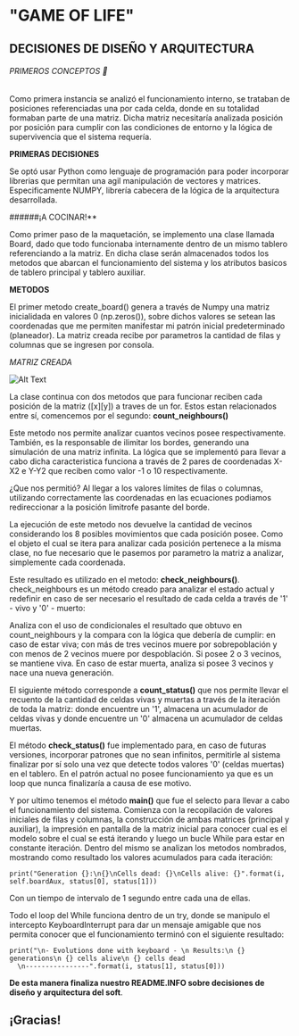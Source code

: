 # "GAME OF LIFE"
## DECISIONES DE DISEÑO Y ARQUITECTURA

###### PRIMEROS CONCEPTOS :book:

Como primera instancia se analizó el funcionamiento interno, se trataban de posiciones referenciadas una por cada celda, donde en su totalidad formaban parte de una matriz. Dicha matriz necesitaría analizada posición por posición para cumplir con las condiciones de entorno y la lógica de supervivencia que el sistema requería.

**PRIMERAS DECISIONES**

Se optó usar Python como lenguaje de programación para poder incorporar librerias que permitan una agil manipulación de vectores y matrices. Especificamente NUMPY, librería cabecera de la lógica de la arquitectura desarrollada.

######¡A COCINAR!**

Como primer paso de la maquetación, se implemento una clase llamada Board, dado que todo funcionaba internamente dentro de un mismo tablero referenciando a la matriz. En dicha clase serán almacenados todos los metodos que abarcan el funcionamiento del sistema y los atributos basicos de tablero principal y tablero auxiliar.

**METODOS**

El primer metodo create_board() genera a través de Numpy una matriz inicialidada en valores 0 (np.zeros()), sobre dichos valores se setean las coordenadas que me permiten manifestar mi patrón inicial predeterminado (planeador). La matriz creada recibe por parametros la cantidad de filas y columnas que se ingresen por consola.

*MATRIZ CREADA*

![Alt Text](https://wikimedia.org/api/rest_v1/media/math/render/svg/6222e9f1577287b35d8c10bdb1a8018dcb46a934)

La clase continua con dos metodos que para funcionar reciben cada posición de la matriz ([x][y]) a traves de un for. Estos estan relacionados entre sí, comencemos por el segundo: **count_neighbours()**

Este metodo nos permite analizar cuantos vecinos posee respectivamente. También, es la responsable de ilimitar los bordes, generando una simulación de una matriz infinita.
La lógica que se implementó para llevar a cabo dicha caracteristica funciona a través de 2 pares de coordenadas X-X2 e Y-Y2 que reciben como valor -1 o 10 respectivamente.

¿Que nos permitió?
Al llegar a los valores límites de filas o columnas, utilizando correctamente las coordenadas en las ecuaciones podiamos redireccionar a la posición limitrofe pasante del borde.

La ejecución de este metodo nos devuelve la cantidad de vecinos considerando los 8 posibles movimientos que cada posición posee. Como el objeto el cual se itera para analizar cada posición pertenece a la misma clase, no fue necesario que le pasemos por parametro la matriz a analizar, simplemente cada coordenada.

Este resultado es utilizado en el metodo: **check_neighbours()**.
check_neighbours es un método creado para analizar el estado actual y redefinir en caso de ser necesario el resultado de cada celda a través de '1' - vivo y '0' - muerto:

Analiza con el uso de condicionales el resultado que obtuvo en count_neighbours y la compara con la lógica que debería de cumplir: en caso de estar viva; con más de tres vecinos muere por sobrepoblación y con menos de 2 vecinos muere por despoblación. Si posee 2 o 3 vecinos, se mantiene viva. En caso de estar muerta, analiza si posee 3 vecinos y nace una nueva generación.

El siguiente método corresponde a **count_status()** que nos permite llevar el recuento de la cantidad de celdas vivas y muertas a través de la iteración de toda la matriz: donde encuentre un '1', almacena un acumulador de celdas vivas y donde encuentre un '0' almacena un acumulador de celdas muertas.

El método **check_status()** fue implementado para, en caso de futuras versiones, incorporar patrones que no sean infinitos, permitirle al sistema finalizar por sí solo una vez que detecte todos valores '0' (celdas muertas) en el tablero. En el patrón actual no posee funcionamiento ya que es un loop que nunca finalizaría a causa de ese motivo.

Y por ultimo tenemos el método **main()** que fue el selecto para llevar a cabo el funcionamiento del sistema. Comienza con la recopilación de valores iniciales de filas y columnas, la construcción de ambas matrices (principal y auxiliar), la impresión en pantalla de la matriz inicial para conocer cual es el modelo sobre el cual se está iterando y luego un bucle While para estar en constante iteración. Dentro del mismo se analizan los metodos nombrados, mostrando como resultado los valores acumulados para cada iteración:
```
print("Generation {}:\n{}\nCells dead: {}\nCells alive: {}".format(i, self.boardAux, status[0], status[1]))
```
Con un tiempo de intervalo de 1 segundo entre cada una de ellas.

Todo el loop del While funciona dentro de un try, donde se manipulo el intercepto KeyboardInterrupt para dar un mensaje amigable que nos permita conocer que el funcionamiento terminó con el siguiente resultado:
```
print("\n- Evolutions done with keyboard - \n Results:\n {} generations\n {} cells alive\n {} cells dead
  \n----------------".format(i, status[1], status[0]))
```

**De esta manera finaliza nuestro README.INFO sobre decisiones de diseño y arquitectura del soft**.

## ¡Gracias!

